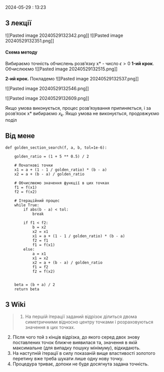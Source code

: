 2024-05-29 : 13:23

## З лекції 
![[Pasted image 20240529132342.png]]
![[Pasted image 20240529132351.png]]

#### Схема методу 
Вибираємо точність обчислень розв’язку x* - число $\epsilon>0$ 
**1-ий крок**. Обчислюємо
![[Pasted image 20240529132515.png]]

**2-ий крок.** Покладемо
![[Pasted image 20240529132537.png]]

![[Pasted image 20240529132546.png]]

![[Pasted image 20240529132609.png]]

Якщо умова виконується, процес розв’язування припиняється, і за
розв’язок х* вибираємо $х_k$. Якщо умова не виконується, продовжуємо поділ
## Від мене
```
def golden_section_search(f, a, b, tol=1e-6):

    golden_ratio = (1 + 5 ** 0.5) / 2

    # Початкові точки
    x1 = a + (1 - 1 / golden_ratio) * (b - a)
    x2 = a + (b - a) / golden_ratio

    # Обчислюємо значення функції в цих точках
    f1 = f(x1)
    f2 = f(x2)

    # Ітераційний процес
    while True:
        if abs(b - a) < tol:
            break

        if f1 < f2:
            b = x2
            x2 = x1
            x1 = a + (1 - 1 / golden_ratio) * (b - a)
            f2 = f1
            f1 = f(x1)
        else:
            a = x1
            x1 = x2
            x2 = a + (b - a) / golden_ratio
            f1 = f2
            f2 = f(x2)


    beta = (b + a) / 2
    return beta

```

## З Wiki

>1. На першій ітерації заданий відрізок ділиться двома симетричними відносно центру точками і розраховуються значення в цих точках.
2. Після чого той з кінців відрізка, до якого серед двох знову поставлених точок ближче виявилася та, значення в якій максимальне (для випадку пошуку мінімуму), відкидають.
3. На наступній ітерації в силу показаній вище властивості золотого перетину вже треба шукати лише одну нову точку.
4. Процедура триває, допоки не буде досягнута задана точність.